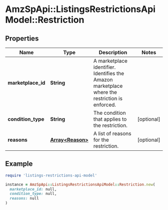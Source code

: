 # AmzSpApi::ListingsRestrictionsApiModel::Restriction

## Properties

| Name | Type | Description | Notes |
| ---- | ---- | ----------- | ----- |
| **marketplace_id** | **String** | A marketplace identifier. Identifies the Amazon marketplace where the restriction is enforced. |  |
| **condition_type** | **String** | The condition that applies to the restriction. | [optional] |
| **reasons** | [**Array&lt;Reason&gt;**](Reason.md) | A list of reasons for the restriction. | [optional] |

## Example

```ruby
require 'listings-restrictions-api-model'

instance = AmzSpApi::ListingsRestrictionsApiModel::Restriction.new(
  marketplace_id: null,
  condition_type: null,
  reasons: null
)
```


